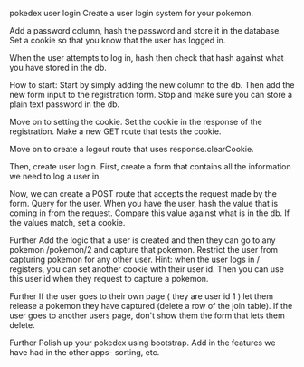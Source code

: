 pokedex user login
Create a user login system for your pokemon.

Add a password column, hash the password and store it in the database. Set a cookie so that you know that the user has logged in.

When the user attempts to log in, hash then check that hash against what you have stored in the db.

How to start:
Start by simply adding the new column to the db. Then add the new form input to the registration form. Stop and make sure you can store a plain text password in the db.

Move on to setting the cookie. Set the cookie in the response of the registration. Make a new GET route that tests the cookie.

Move on to create a logout route that uses response.clearCookie.

Then, create user login. First, create a form that contains all the information we need to log a user in.

Now, we can create a POST route that accepts the request made by the form. Query for the user. When you have the user, hash the value that is coming in from the request. Compare this value against what is in the db. If the values match, set a cookie.

Further
Add the logic that a user is created and then they can go to any pokemon /pokemon/2 and capture that pokemon. Restrict the user from capturing pokemon for any other user. Hint: when the user logs in / registers, you can set another cookie with their user id. Then you can use this user id when they request to capture a pokemon.

Further
If the user goes to their own page ( they are user id 1 ) let them release a pokemon they have captured (delete a row of the join table). If the user goes to another users page, don't show them the form that lets them delete.

Further
Polish up your pokedex using bootstrap. Add in the features we have had in the other apps- sorting, etc.